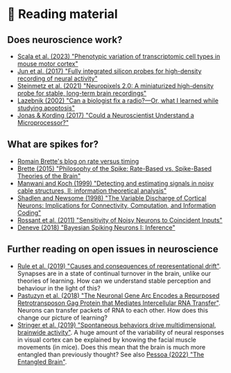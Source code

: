 # 📖 Reading material

## Does neuroscience work? 
* [Scala et al. (2023) "Phenotypic variation of transcriptomic cell types in mouse motor cortex"](https://doi.org/10.1038/s41586-020-2907-3)
* [Jun et al. (2017) "Fully integrated silicon probes for high-density recording of neural activity"](https://doi.org/10.1038/nature24636)
* [Steinmetz et al. (2021) "Neuropixels 2.0: A miniaturized high-density probe for stable, long-term brain recordings"](https://doi.org/10.1126/science.abf4588)
* [Lazebnik (2002) "Can a biologist fix a radio?—Or, what I learned while studying apoptosis"](https://doi.org/10.1016/S1535-6108(02)00133-2)
* [Jonas & Kording (2017) "Could a Neuroscientist Understand a Microprocessor?"](https://doi.org/10.1371/journal.pcbi.1005268)

## What are spikes for?
* [Romain Brette's blog on rate versus timing](http://romainbrette.fr/category/blog/rate-vs-timing/)
* [Brette (2015) "Philosophy of the Spike: Rate-Based vs. Spike-Based Theories of the Brain"](https://doi.org/10.3389/fnsys.2015.00151)
* [Manwani and Koch (1999) "Detecting and estimating signals in noisy cable structures, II: information theoretical analysis"](https://doi.org/10.1162/089976699300015981)
* [Shadlen and Newsome (1998) "The Variable Discharge of Cortical Neurons: Implications for Connectivity, Computation, and Information Coding"](https://doi.org/10.1523/JNEUROSCI.18-10-03870.1998)
* [Rossant et al. (2011) "Sensitivity of Noisy Neurons to Coincident Inputs"](https://doi.org/10.1523/JNEUROSCI.2482-11.2011)
* [Deneve (2018) "Bayesian Spiking Neurons I: Inference"](https://doi.org/10.1162/neco.2008.20.1.91)

## Further reading on open issues in neuroscience

* [Rule et al. (2019) "Causes and consequences of representational drift"](https://doi.org/10.1016/j.conb.2019.08.005). Synapses are in a state of continual turnover in the brain, unlike our theories of learning. How can we understand stable perception and behaviour in the light of this?
* [Pastuzyn et al. (2018) "The Neuronal Gene Arc Encodes a Repurposed Retrotransposon Gag Protein that Mediates Intercellular RNA Transfer"](https://doi.org/10.1016/j.cell.2017.12.024). Neurons can transfer packets of RNA to each other. How does this change our picture of learning?
* [Stringer et al. (2019) "Spontaneous behaviors drive multidimensional, brainwide activity"](https://doi.org/10.1126/science.aav7893). A huge amount of the variability of neural responses in visual cortex can be explained by knowing the facial muscle movements (in mice). Does this mean that the brain is much more entangled than previously thought? See also [Pessoa (2022) "The Entangled Brain"](https://mitpress.mit.edu/9780262544603/the-entangled-brain/).